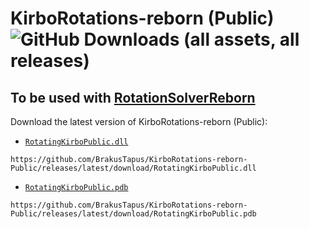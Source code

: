 # KirboRotations-reborn (Public) ![GitHub Downloads (all assets, all releases)](https://img.shields.io/github/downloads/brakustapus/KirboRotations-reborn-Public/total)


## To be used with [RotationSolverReborn](https://github.com/FFXIV-CombatReborn/RotationSolverReborn)

Download the latest version of KirboRotations-reborn (Public):

- [`RotatingKirboPublic.dll`](https://github.com/BrakusTapus/KirboRotations-reborn-Public/releases/latest/download/RotatingKirboPublic.dll)

```
https://github.com/BrakusTapus/KirboRotations-reborn-Public/releases/latest/download/RotatingKirboPublic.dll
```
- [`RotatingKirboPublic.pdb`](https://github.com/BrakusTapus/KirboRotations-reborn-Public/releases/latest/download/RotatingKirboPublic.pdb)

```
https://github.com/BrakusTapus/KirboRotations-reborn-Public/releases/latest/download/RotatingKirboPublic.pdb
```
